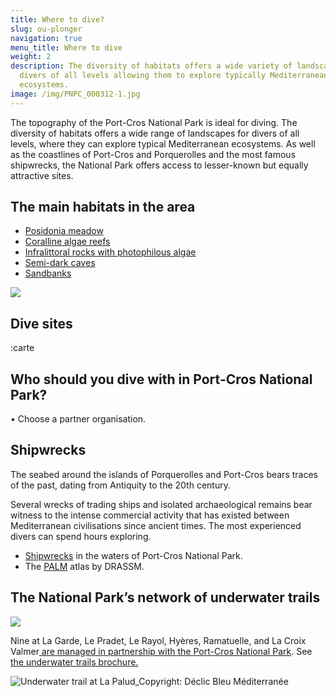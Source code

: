 ```yaml
---
title: Where to dive?
slug: ou-plonger
navigation: true
menu_title: Where to dive
weight: 2
description: The diversity of habitats offers a wide variety of landscapes for
  divers of all levels allowing them to explore typically Mediterranean
  ecosystems.
image: /img/PNPC_000312-1.jpg
---
```

The topography of the Port-Cros National Park is ideal for diving. The diversity of habitats offers a wide range of landscapes for divers of all levels, where they can explore typical Mediterranean ecosystems. As well as the coastlines of Port-Cros and Porquerolles and the most famous shipwrecks, the National Park offers access to lesser-known but equally attractive sites.

## The main habitats in the area

* [](https://inpn.mnhn.fr/habitat/cd_hab/9270)[Posidonia meadow](https://inpn.mnhn.fr/habitat/cd_hab/9270)
* [Coralline algae reefs](https://inpn.mnhn.fr/habitat/cd_hab/9154)
* [Infralittoral rocks with photophilous algae](https://inpn.mnhn.fr/habitat/cd_hab/9266)
* [Semi-dark caves](https://inpn.mnhn.fr/habitat/cd_hab/9284)
* [Sandbanks](https://inpn.mnhn.fr/habitat/cd_hab/1173/tab/description)

![](/img/CAPEL_Biocenoses.jpeg)

## Dive sites


:carte


## Who should you dive with in Port-Cros National Park?

•  Choose a partner  organisation.

## Shipwrecks

The seabed around the islands of Porquerolles and Port-Cros bears traces of the past, dating from Antiquity to the 20th century.

Several wrecks of trading ships and isolated archaeological remains bear witness to the intense commercial activity that has existed between Mediterranean civilisations since ancient times. The most experienced divers can spend hours exploring.

* [Shipwrecks](https://www.portcros-parcnational.fr/fr/des-connaissances/patrimoine-culturel/les-epaves) in the waters of Port-Cros National Park.
* The [PALM](https://www.atlaspalm.fr/atlas-carte.htm) atlas by DRASSM.

## The National Park’s network of underwater trails

![](/img/CARTE_sentiers-sous-marin_red.jpg)

Nine at La Garde, Le Pradet, Le Rayol, Hyères, Ramatuelle, and La Croix Valmer[ are managed in partnership with the Port-Cros National Park](https://www.portcros-parcnational.fr/fr/des-decouvertes/une-destination-dexception/la-mer-et-les-fonds-marins/les-sentiers-sous-marins). See [the underwater trails brochure.](https://www.portcros-parcnational.fr/fr/des-decouvertes/une-destination-dexception/la-mer-et-les-fonds-marins/les-sentiers-sous-marins)

![](/img/PNPC_004024red.jpg "Underwater trail at La Palud_Copyright: Déclic Bleu Méditerranée ")
